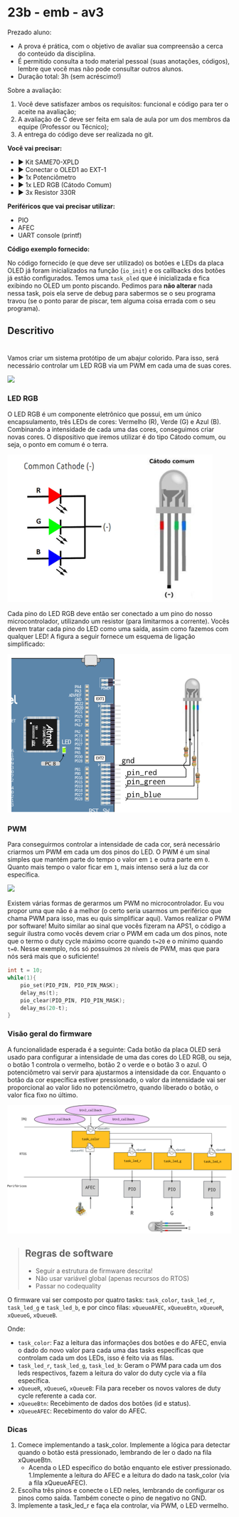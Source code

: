# 23b - emb  - av3

Prezado aluno:

- A prova é prática, com o objetivo de avaliar sua compreensão a cerca do conteúdo da disciplina. 
- É permitido consulta a todo material pessoal (suas anotações, códigos), lembre que você mas não pode consultar outros alunos.
- Duração total: 3h (sem acréscimo!)

Sobre a avaliação:

1. Você deve satisfazer ambos os requisitos: funcional e código para ter o aceite na avaliação;
1. A avaliação de C deve ser feita em sala de aula por um dos membros da equipe (Professor ou Técnico);
2. A entrega do código deve ser realizada no git.

**Você vai precisar:**

- ▶️ Kit SAME70-XPLD
- ▶️ Conectar o OLED1 ao EXT-1
- ▶️ 1x Potenciômetro 
- ▶️ 1x LED RGB (Cátodo Comum)
- ▶️ 3x Resistor 330R

**Periféricos que vai precisar utilizar:**

- PIO
- AFEC
- UART console (printf)

**Código exemplo fornecido:**

No código fornecido (e que deve ser utilizado) os botões e LEDs da placa OLED já foram inicializados na função (`io_init`) e os callbacks dos botões já estão configurados. Temos uma `task_oled` que é inicializada e fica exibindo no OLED um ponto piscando. Pedimos para **não alterar** nada nessa task, pois ela serve de debug para sabermos se o seu programa travou (se o ponto parar de piscar, tem alguma coisa errada com o seu programa).

## Descritivo
#
Vamos criar um sistema protótipo de um abajur colorido. Para isso, será necessário controlar um LED RGB via um PWM em cada uma de suas cores.

![](https://m.media-amazon.com/images/I/61tfZO8YwXL._AC_UF350,350_QL80_.jpg)

### LED RGB

O LED RGB é um componente eletrônico que possui, em um único encapsulamento, três LEDs de cores: Vermelho (R), Verde (G) e Azul (B). Combinando a intensidade de cada uma das cores, conseguimos criar novas cores. O dispositivo que iremos utilizar é do tipo Cátodo comum, ou seja, o ponto em comum é o terra.

![](led.png)

Cada pino do LED RGB deve então ser conectado a um pino do nosso microcontrolador, utilizando um resistor (para limitarmos a corrente). Vocês devem tratar cada pino do LED como uma saída, assim como fazemos com qualquer LED! A figura a seguir fornece um esquema de ligação simplificado:

![](xpld.png)

### PWM

Para conseguirmos controlar a intensidade de cada cor, será necessário criarmos um PWM em cada um dos pinos do LED. O PWM é um sinal simples que mantém parte do tempo o valor em `1` e outra parte em `0`. Quanto mais tempo o valor ficar em `1`, mais intenso será a luz da cor específica.

![](https://cdn1.byjus.com/wp-content/uploads/2021/01/duty-cycle-of-pulse-width-modulation.png)

Existem várias formas de gerarmos um PWM no microcontrolador. Eu vou propor uma que não é a melhor (o certo seria usarmos um periférico que chama PWM para isso, mas eu quis simplificar aqui). Vamos realizar o PWM por software! Muito similar ao sinal que vocês fizeram na APS1, o código a seguir ilustra como vocês devem criar o PWM em cada um dos pinos, note que o termo o duty cycle máximo ocorre quando `t=20` e o mínimo quando `t=0`. Nesse exemplo, nós só possuímos `20` níveis de PWM, mas que para nós será mais que o suficiente!

```c
int t = 10;
while(1){
    pio_set(PIO_PIN, PIO_PIN_MASK);
    delay_ms(t);
    pio_clear(PIO_PIN, PIO_PIN_MASK);
    delay_ms(20-t);
}
```

### Visão geral do firmware

A funcionalidade esperada é a seguinte: Cada botão da placa OLED será usado para configurar a intensidade de uma das cores do LED RGB, ou seja, o botão 1 controla o vermelho, botão 2 o verde e o botão 3 o azul. O potenciômetro vai servir para ajustarmos a intensidade da cor. Enquanto o botão da cor específica estiver pressionado, o valor da intensidade vai ser proporcional ao valor lido no potenciômetro, quando liberado o botão, o valor fica fixo no último.

![](diagrama.png)

> ## Regras de software
> 
> - Seguir a estrutura de firmware descrita!
> - Não usar variável global (apenas recursos do RTOS)
> - Passar no codequality 


O firmware vai ser composto por quatro tasks: `task_color`, `task_led_r`, `task_led_g` e `task_led_b`, e por cinco filas: `xQueueAFEC`, `xQueueBtn`, `xQueueR`, `xQueueG`, `xQueueB`.

Onde:

- `task_color`: Faz a leitura das informações dos botões e do AFEC, envia o dado do novo valor para cada uma das tasks específicas que controlam cada um dos LEDs, isso é feito via as filas.
- `task_led_r`, `task_led_g`, `task_led_b`: Geram o PWM para cada um dos leds respectivos, fazem a leitura do valor do duty cycle via a fila específica.
- `xQueueR`, `xQueueG`, `xQueueB`: Fila para receber os novos valores de duty cycle referente a cada cor.
- `xQueueBtn`: Recebimento de dados dos botões (id e status).
- `xQueueAFEC`: Recebimento do valor do AFEC.

### Dicas

1. Comece implementando a task_color. Implemente a lógica para detectar quando o botão está pressionado, lembrando de ler o dado na fila xQueueBtn.
     - Acenda o LED específico do botão enquanto ele estiver pressionado.
1.Implemente a leitura do AFEC e a leitura do dado na task_color (via a fila xQueueAFEC).
1. Escolha três pinos e conecte o LED neles, lembrando de configurar os pinos como saída. Também conecte o pino de negativo no GND.
1. Implemente a task_led_r e faça ela controlar, via PWM, o LED vermelho.
